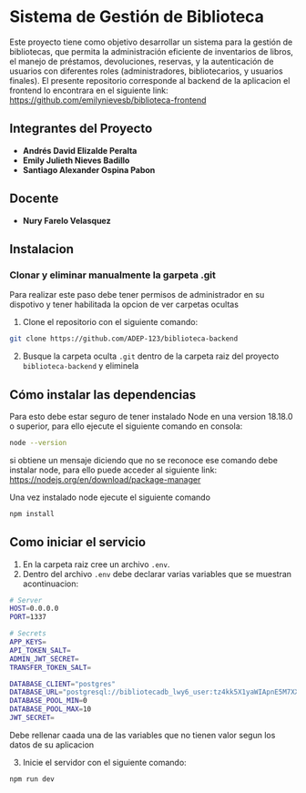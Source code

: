 # Sistema de Gestión de Biblioteca

Este proyecto tiene como objetivo desarrollar un sistema para la gestión de bibliotecas, que permita la administración eficiente de inventarios de libros, el manejo de préstamos, devoluciones, reservas, y la autenticación de usuarios con diferentes roles (administradores, bibliotecarios, y usuarios finales). El presente repositorio corresponde al backend de la aplicacion el frontend lo encontrara en el siguiente link:
https://github.com/emilynievesb/biblioteca-frontend

## Integrantes del Proyecto

- **Andrés David Elizalde Peralta**
- **Emily Julieth Nieves Badillo**
- **Santiago Alexander Ospina Pabon**

## Docente

- **Nury Farelo Velasquez**

## Instalacion

### Clonar y eliminar manualmente la garpeta .git

Para realizar este paso debe tener permisos de administrador en su dispotivo y tener habilitada la opcion de ver carpetas ocultas

1. Clone el repositorio con el siguiente comando:

```bash
git clone https://github.com/ADEP-123/biblioteca-backend
```

2. Busque la carpeta oculta `.git` dentro de la carpeta raiz del proyecto `biblioteca-backend` y eliminela

## Cómo instalar las dependencias

Para esto debe estar seguro de tener instalado Node en una version 18.18.0 o superior, para ello ejecute el siguiente comando en consola:

```bash
node --version
```

si obtiene un mensaje diciendo que no se reconoce ese comando debe instalar node, para ello puede acceder al siguiente link:
https://nodejs.org/en/download/package-manager

Una vez instalado node ejecute el siguiente comando

```bash
npm install
```

## Como iniciar el servicio

1. En la carpeta raiz cree un archivo `.env`.
2. Dentro del archivo `.env` debe declarar varias variables que se muestran acontinuacion:

```bash
# Server
HOST=0.0.0.0
PORT=1337

# Secrets
APP_KEYS=
API_TOKEN_SALT=
ADMIN_JWT_SECRET=
TRANSFER_TOKEN_SALT=

DATABASE_CLIENT="postgres"
DATABASE_URL="postgresql://bibliotecadb_lwy6_user:tz4kk5X1yaWIApnE5M7XXJT2EW4cMUSt@dpg-csonjaij1k6c73akq6qg-a.oregon-postgres.render.com/bibliotecadb_lwy6?ssl=true"
DATABASE_POOL_MIN=0
DATABASE_POOL_MAX=10
JWT_SECRET=
```
Debe rellenar caada una de las variables que no tienen valor segun los datos de su aplicacion

3. Inicie el servidor con el siguiente comando:

```bash
npm run dev
```